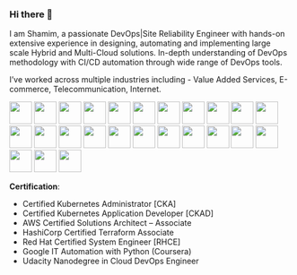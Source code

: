 ### Hi there 👋

<!--
**shamimgeek/shamimgeek** is a ✨ _special_ ✨ repository because its `README.md` (this file) appears on your GitHub profile.
-->
I am Shamim, a passionate DevOps|Site Reliability Engineer with hands-on extensive experience in designing, automating and implementing large scale Hybrid and Multi-Cloud solutions. In-depth understanding of DevOps methodology with CI/CD automation through wide range of DevOps tools.

I’ve worked across multiple industries including - Value Added Services, E-commerce, Telecommunication, Internet.

<p float="left">
  <img src="https://raw.githubusercontent.com/shamimgeek/shamimgeek/master/images/kubernetes.png"  height="40" />
  <img src="https://raw.githubusercontent.com/shamimgeek/shamimgeek/master/images/docker.png"  height="40" />
  <img src="https://raw.githubusercontent.com/shamimgeek/shamimgeek/master/images/googlecloud.png"  height="40" />
  <img src="https://raw.githubusercontent.com/shamimgeek/shamimgeek/master/images/openstack.png"  height="40" />
  <img src="https://raw.githubusercontent.com/shamimgeek/shamimgeek/master/images/aws.png"  height="40" />
  <img src="https://raw.githubusercontent.com/shamimgeek/shamimgeek/master/images/prometheus.png"  height="40" />
  <img src="https://raw.githubusercontent.com/shamimgeek/shamimgeek/master/images/grafana.png"  height="40" />
  <img src="https://raw.githubusercontent.com/shamimgeek/shamimgeek/master/images/jenkins.png"  height="40" />
  <img src="https://raw.githubusercontent.com/shamimgeek/shamimgeek/master/images/bash.png"  height="40" />
  <img src="https://raw.githubusercontent.com/shamimgeek/shamimgeek/master/images/python.png"  height="40" />
  <img src="https://raw.githubusercontent.com/shamimgeek/shamimgeek/master/images/Go.png"  height="40" />
  <img src="https://raw.githubusercontent.com/shamimgeek/shamimgeek/master/images/linux.png"  height="40" />
  <img src="https://raw.githubusercontent.com/shamimgeek/shamimgeek/master/images/ansible.png"  height="40" />
  <img src="https://raw.githubusercontent.com/shamimgeek/shamimgeek/master/images/terraform.png"  height="40" />
  <img src="https://raw.githubusercontent.com/shamimgeek/shamimgeek/master/images/packer.png"  height="40" />
  <img src="https://raw.githubusercontent.com/shamimgeek/shamimgeek/master/images/vault.png"  height="40" />
  <img src="https://raw.githubusercontent.com/shamimgeek/shamimgeek/master/images/etcd.png"  height="40" />
  <img src="https://raw.githubusercontent.com/shamimgeek/shamimgeek/master/images/cilium.png"  height="40" />
  <img src="https://raw.githubusercontent.com/shamimgeek/shamimgeek/master/images/zookeeper.png"  height="40" />
  <img src="https://raw.githubusercontent.com/shamimgeek/shamimgeek/master/images/elastic.png"  height="40" />
  <img src="https://raw.githubusercontent.com/shamimgeek/shamimgeek/master/images/git.png"  height="40" />
  <img src="https://raw.githubusercontent.com/shamimgeek/shamimgeek/master/images/gitlab.jpeg"  height="40" />
  <img src="https://raw.githubusercontent.com/shamimgeek/shamimgeek/master/images/mysql.png"  height="40" />
  <img src="https://raw.githubusercontent.com/shamimgeek/shamimgeek/master/images/cassandra.png"  height="40" />
  <img src="https://raw.githubusercontent.com/shamimgeek/shamimgeek/master/images/mongo.png"  height="40" />
</p>

**Certification**:
- Certified Kubernetes Administrator [CKA]
- Certified Kubernetes Application Developer [CKAD]
- AWS Certified Solutions Architect – Associate
- HashiCorp Certified Terraform Associate
- Red Hat Certified System Engineer [RHCE]
- Google IT Automation with Python (Coursera)
- Udacity Nanodegree in Cloud DevOps Engineer
